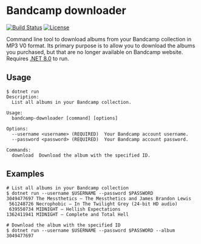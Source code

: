 # Bandcamp downloader

[![Build Status][build-shield]][build-link]
[![License][license-shield]][license-link]

[build-shield]: https://github.com/metalnem/bandcamp-downloader/actions/workflows/dotnet.yml/badge.svg
[build-link]: https://github.com/metalnem/bandcamp-downloader/actions/workflows/dotnet.yml
[license-shield]: https://img.shields.io/badge/license-MIT-blue.svg?style=flat
[license-link]: https://github.com/metalnem/bandcamp-downloader/blob/master/LICENSE

Command line tool to download albums from your Bandcamp collection in MP3
V0 format. Its primary purpose is to allow you to download the albums you
purchased, but that are no longer available on Bandcamp website. Requires
[.NET 8.0](https://dotnet.microsoft.com/en-us/download/dotnet/8.0) to run.

## Usage

```shell
$ dotnet run
Description:
  List all albums in your Bandcamp collection.

Usage:
  bandcamp-downloader [command] [options]

Options:
  --username <username> (REQUIRED)  Your Bandcamp account username.
  --password <password> (REQUIRED)  Your Bandcamp account password.

Commands:
  download  Download the album with the specified ID.
```

## Examples

```shell
# List all albums in your Bandcamp collection
$ dotnet run --username $USERNAME --password $PASSWORD
3049477697 The Messthetics — The Messthetics and James Brandon Lewis
 561248726 Necrophobic — In The Twilight Grey (24-bit HD audio)
 639550734 MIDNIGHT — Hellish Expectations
1362411941 MIDNIGHT — Complete and Total Hell

# Download the album with the specified ID
$ dotnet run --username $USERNAME --password $PASSWORD --album 3049477697
```
